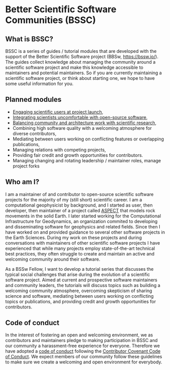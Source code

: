 # Better Scientific Software Communities (BSSC)

## What is BSSC?

BSSC is a series of guides / tutorial modules that are developed with the
support of the Better Scientific Software project (BBSw, https://bssw.io/).
The guides collect knowledge about managing the community around a scientific
software project and make this knowledge accessible to maintainers and
potential maintainers. So if you are currently maintaining a scientific
software project, or think about starting one, we hope to have some useful
information for you.

## Planned modules

* [Engaging scientific users at project launch](modules/project_launch.md),
* [Integrating scientists uncomfortable with open-source software](modules/introducing_oss.md),
* [Balancing community and architecture work with scientific research](modules/balancing_software_science.md),
* Combining high software quality with a welcoming atmosphere for diverse
  contributors,
* Mediating between users working on conflicting features or overlapping
  publications,
* Managing relations with competing projects,
* Providing fair credit and growth opportunities for contributors.
* Managing changing and rotating leadership / maintainer roles, manage project
  forks

## Who am I?

I am a maintainer of and contributor to open-source scientific software
projects for the majority of my (still short) scientific career. I am a
computational geophysicist by background, and I started as user, then
developer, then maintainer of a project called
[ASPECT](https://aspect.geodynamics.org) that models rock movements in the
solid Earth. I later started working for the Computational Infrastructure for
Geodynamics, an organization commited to developing and disseminating software
for geophysics and related fields. Since then I have worked on and provided
guidance to several other software projects in the Earth Sciences.  During my
work on these projects and during conversations with maintainers of other
scientific software projects I have experienced that while many projects employ
state-of-the-art technical best practices, they often struggle to create and
maintain an active and welcoming community around their software. 

As a BSSw Fellow, I want to develop a tutorial series that discusses the
typical social challenges that arise during the evolution of a scientific
software project. Aimed at current and prospective software maintainers and
community leaders, the tutorials will discuss topics such as building a
welcoming community atmosphere, overcoming skepticism of sharing science and
software, mediating between users working on conflicting topics or
publications, and providing credit and growth opportunities for contributors.

## Code of conduct

In the interest of fostering an open and welcoming environment, we as
contributors and maintainers pledge to making participation in BSSC and our
community a harassment-free experience for everyone. Therefore we have adopted
a [code of conduct](CODE_OF_CONDUCT.md) following the [Contributor Covenant
Code of Conduct](http://contributor-covenant.org). We expect members of our
community follow these guidelines to make sure we create a welcoming and open
environment for everybody.
